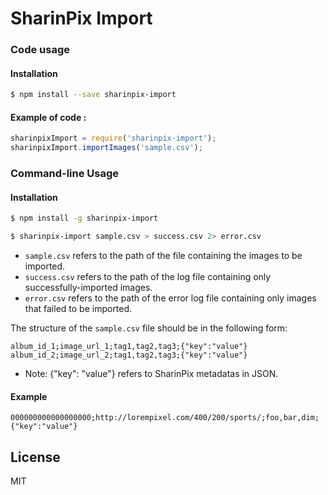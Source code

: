 # SharinPix Import

### Code usage

#### Installation
```sh 
$ npm install --save sharinpix-import
```

#### Example of code :
``` javascript
sharinpixImport = require('sharinpix-import');
sharinpixImport.importImages('sample.csv');
```
### Command-line Usage

#### Installation

```sh
$ npm install -g sharinpix-import
```

```sh
$ sharinpix-import sample.csv > success.csv 2> error.csv
```

- ``` sample.csv ``` refers to the  path of the file containing the images to be imported.
-  ``` success.csv ``` refers to the path of the log file containing only successfully-imported images.
-  ``` error.csv ``` refers to the path of the error log file containing only images that failed to be imported.

The structure of the ``` sample.csv ``` file should be in the following form:

```
album_id_1;image_url_1;tag1,tag2,tag3;{"key":"value"}
album_id_2;image_url_2;tag1,tag2,tag3;{"key":"value"}
```
- Note: {"key": "value"} refers to SharinPix metadatas in JSON.
#### Example
```
000000000000000000;http://lorempixel.com/400/200/sports/;foo,bar,dim;{"key":"value"}
```
License
----

MIT
